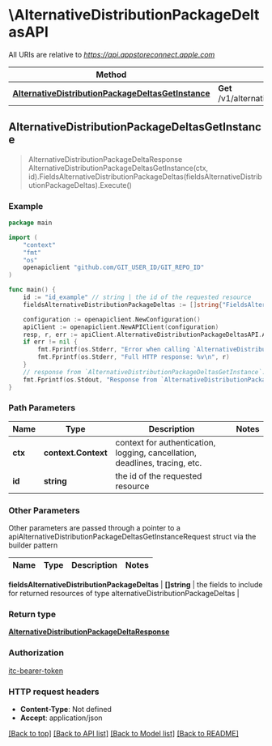 # \AlternativeDistributionPackageDeltasAPI

All URIs are relative to *https://api.appstoreconnect.apple.com*

Method | HTTP request | Description
------------- | ------------- | -------------
[**AlternativeDistributionPackageDeltasGetInstance**](AlternativeDistributionPackageDeltasAPI.md#AlternativeDistributionPackageDeltasGetInstance) | **Get** /v1/alternativeDistributionPackageDeltas/{id} | 



## AlternativeDistributionPackageDeltasGetInstance

> AlternativeDistributionPackageDeltaResponse AlternativeDistributionPackageDeltasGetInstance(ctx, id).FieldsAlternativeDistributionPackageDeltas(fieldsAlternativeDistributionPackageDeltas).Execute()



### Example

```go
package main

import (
	"context"
	"fmt"
	"os"
	openapiclient "github.com/GIT_USER_ID/GIT_REPO_ID"
)

func main() {
	id := "id_example" // string | the id of the requested resource
	fieldsAlternativeDistributionPackageDeltas := []string{"FieldsAlternativeDistributionPackageDeltas_example"} // []string | the fields to include for returned resources of type alternativeDistributionPackageDeltas (optional)

	configuration := openapiclient.NewConfiguration()
	apiClient := openapiclient.NewAPIClient(configuration)
	resp, r, err := apiClient.AlternativeDistributionPackageDeltasAPI.AlternativeDistributionPackageDeltasGetInstance(context.Background(), id).FieldsAlternativeDistributionPackageDeltas(fieldsAlternativeDistributionPackageDeltas).Execute()
	if err != nil {
		fmt.Fprintf(os.Stderr, "Error when calling `AlternativeDistributionPackageDeltasAPI.AlternativeDistributionPackageDeltasGetInstance``: %v\n", err)
		fmt.Fprintf(os.Stderr, "Full HTTP response: %v\n", r)
	}
	// response from `AlternativeDistributionPackageDeltasGetInstance`: AlternativeDistributionPackageDeltaResponse
	fmt.Fprintf(os.Stdout, "Response from `AlternativeDistributionPackageDeltasAPI.AlternativeDistributionPackageDeltasGetInstance`: %v\n", resp)
}
```

### Path Parameters


Name | Type | Description  | Notes
------------- | ------------- | ------------- | -------------
**ctx** | **context.Context** | context for authentication, logging, cancellation, deadlines, tracing, etc.
**id** | **string** | the id of the requested resource | 

### Other Parameters

Other parameters are passed through a pointer to a apiAlternativeDistributionPackageDeltasGetInstanceRequest struct via the builder pattern


Name | Type | Description  | Notes
------------- | ------------- | ------------- | -------------

 **fieldsAlternativeDistributionPackageDeltas** | **[]string** | the fields to include for returned resources of type alternativeDistributionPackageDeltas | 

### Return type

[**AlternativeDistributionPackageDeltaResponse**](AlternativeDistributionPackageDeltaResponse.md)

### Authorization

[itc-bearer-token](../README.md#itc-bearer-token)

### HTTP request headers

- **Content-Type**: Not defined
- **Accept**: application/json

[[Back to top]](#) [[Back to API list]](../README.md#documentation-for-api-endpoints)
[[Back to Model list]](../README.md#documentation-for-models)
[[Back to README]](../README.md)

